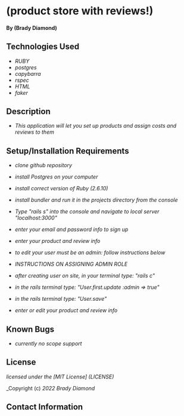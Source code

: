 # (product store with reviews!)

#### By (Brady Diamond)

## Technologies Used

* _RUBY_
* _postgres_
* _capybarra_
* _rspec_
* _HTML_
* _faker_

## Description

* _This application will let you set up products and assign costs and reviews to them_

## Setup/Installation Requirements

* _clone github repository_
* _install Postgres on your computer_
* _install correct version of Ruby (2.6.10)_
* _install bundler and run it in the projects directory from the console_
* _Type "rails s" into the console and navigate to local server "localhost:3000"_
* _enter your email and password info to sign up_
* _enter your product and review info_
* _to edit your user must be an admin: follow instructions below_

* _INSTRUCTIONS ON ASSIGNING ADMIN ROLE_

* _after creating user on site, in your terminal type: "rails c"_
* _in the rails terminal type: "User.first.update :admin => true"_
* _in the rails terminal type: "User.save"_
* _enter or edit your product and review info_




## Known Bugs

* _currently no scope support_

## License
_licensed under the [MIT License] (LICENSE)_

_Copyright (c) _2022_ _Brady Diamond_ 
## Contact Information